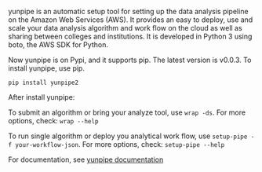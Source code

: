 yunpipe is an automatic setup tool for setting up the data analysis pipeline on the Amazon Web Services (AWS). It provides an easy to deploy, use and scale your data analysis algorithm and work flow on the cloud as well as sharing between colleges and institutions. It is developed in Python 3 using boto, the AWS SDK for Python.

Now yunpipe is on Pypi, and it supports pip. The latest version is v0.0.3. To install yunpipe, use pip.
```
pip install yunpipe2
``` 

After install yunpipe:

To submit an algorithm or bring your analyze tool, use `wrap -ds`. For more options, check: `wrap --help`

To run single algorithm or deploy you analytical work flow, use `setup-pipe -f your-workflow-json`. For more options, check: `setup-pipe --help`

For documentation, see [yunpipe documentation](http://yunpipe.readthedocs.io/en/latest/)
